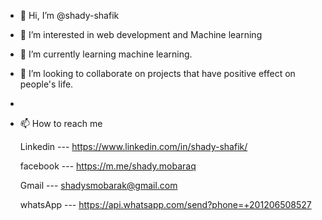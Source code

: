 - 👋 Hi, I’m @shady-shafik
- 👀 I’m interested in web development and Machine learning 
- 🌱 I’m currently learning machine learning.
- 💞️ I’m looking to collaborate on projects that have positive effect on people's life.
- 
- 📫 How to reach me 

  Linkedin  ---   https://www.linkedin.com/in/shady-shafik/
  
  facebook  ---  https://m.me/shady.mobaraq
  
  Gmail     ---  shadysmobarak@gmail.com

  whatsApp ---   https://api.whatsapp.com/send?phone=+201206508527
  
  

<!---
shady-shafik/shady-shafik is a ✨ special ✨ repository because its `README.md` (this file) appears on your GitHub profile.
You can click the Preview link to take a look at your changes.
--->
